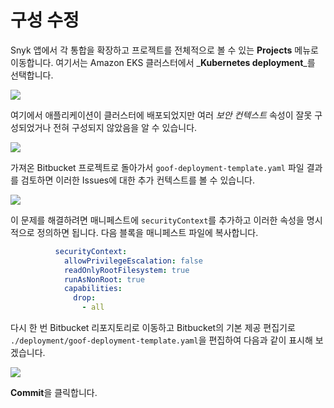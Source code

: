 # 구성 수정

Snyk 앱에서 각 통합을 확장하고 프로젝트를 전체적으로 볼 수 있는 **Projects** 메뉴로 이동합니다. 여기서는 Amazon EKS 클러스터에서 _**Kubernetes deployment**_를 선택합니다.

![](https://partner-workshop-assets.s3.us-east-2.amazonaws.com/snyk-projects-03.png)

여기에서 애플리케이션이 클러스터에 배포되었지만 여러 _보안 컨텍스트_ 속성이 잘못 구성되었거나 전혀 구성되지 않았음을 알 수 있습니다.

![](https://partner-workshop-assets.s3.us-east-2.amazonaws.com/snyk-eks-integration-03.png)

가져온 Bitbucket 프로젝트로 돌아가서 `goof-deployment-template.yaml` 파일 결과를 검토하면 이러한 Issues에 대한 추가 컨텍스트를 볼 수 있습니다.

![](https://partner-workshop-assets.s3.us-east-2.amazonaws.com/snyk-k8s-report.png)

이 문제를 해결하려면 매니페스트에 `securityContext`를 추가하고 이러한 속성을 명시적으로 정의하면 됩니다. 다음 블록을 매니페스트 파일에 복사합니다.

```yaml
          securityContext:
            allowPrivilegeEscalation: false
            readOnlyRootFilesystem: true
            runAsNonRoot: true
            capabilities:
              drop:
                - all
```

다시 한 번 Bitbucket 리포지토리로 이동하고 Bitbucket의 기본 제공 편집기로 `./deployment/goof-deployment-template.yaml`을 편집하여 다음과 같이 표시해 보겠습니다.

![](https://partner-workshop-assets.s3.us-east-2.amazonaws.com/bitbucket-edit-manifest.png)

**Commit**을 클릭합니다.

